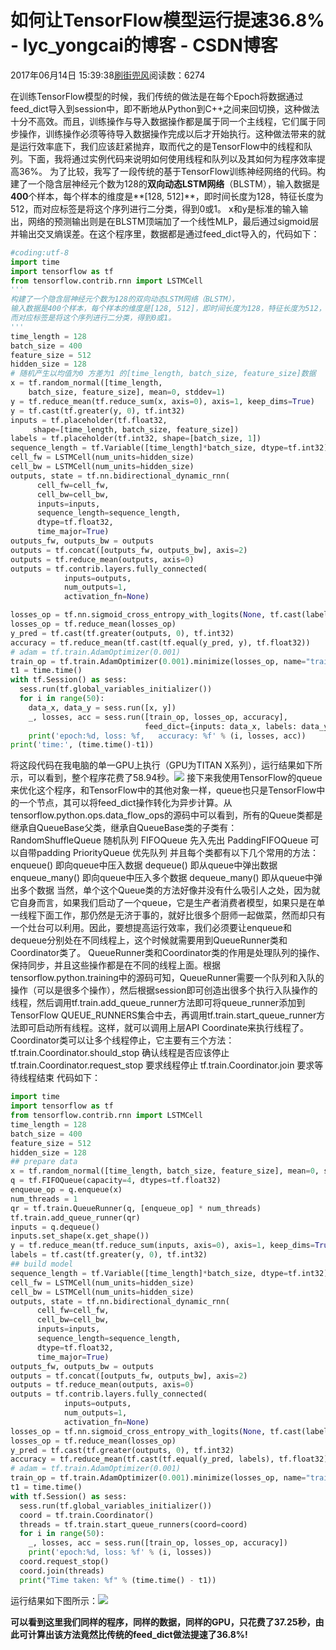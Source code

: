 
# 如何让TensorFlow模型运行提速36.8% - lyc_yongcai的博客 - CSDN博客


2017年06月14日 15:39:38[刷街兜风](https://me.csdn.net/lyc_yongcai)阅读数：6274


在训练TensorFlow模型的时候，我们传统的做法是在每个Epoch将数据通过feed_dict导入到session中，即不断地从Python到C++之间来回切换，这种做法十分不高效。而且，训练操作与导入数据操作都是属于同一个主线程，它们属于同步操作，训练操作必须等待导入数据操作完成以后才开始执行。这种做法带来的就是运行效率底下，我们应该赶紧抛弃，取而代之的是TensorFlow中的线程和队列。下面，我将通过实例代码来说明如何使用线程和队列以及其如何为程序效率提高36%。
为了比较，我写了一段传统的基于TensorFlow训练神经网络的代码。构建了一个隐含层神经元个数为128的**双向动态LSTM网络**（BLSTM），输入数据是**400**个样本，每个样本的维度是**[128, 512]**，即时间长度为128，特征长度为512，而对应标签是将这个序列进行二分类，得到0或1。
x和y是标准的输入输出，网络的预测输出则是在BLSTM顶端加了一个线性MLP，最后通过sigmoid层并输出交叉熵误差。在这个程序里，数据都是通过feed_dict导入的，代码如下：

```python
#coding:utf-8
import time
import tensorflow as tf
from tensorflow.contrib.rnn import LSTMCell
'''
构建了一个隐含层神经元个数为128的双向动态LSTM网络（BLSTM），
输入数据是400个样本，每个样本的维度是[128, 512]，即时间长度为128，特征长度为512，
而对应标签是将这个序列进行二分类，得到0或1。
'''
time_length = 128
batch_size = 400
feature_size = 512
hidden_size = 128
# 随机产生以均值为0 方差为1 的[time_length, batch_size, feature_size]数据
x = tf.random_normal([time_length,
    batch_size, feature_size], mean=0, stddev=1)
y = tf.reduce_mean(tf.reduce_sum(x, axis=0), axis=1, keep_dims=True)
y = tf.cast(tf.greater(y, 0), tf.int32)
inputs = tf.placeholder(tf.float32,
     shape=[time_length, batch_size, feature_size])
labels = tf.placeholder(tf.int32, shape=[batch_size, 1])
sequence_length = tf.Variable([time_length]*batch_size, dtype=tf.int32)
cell_fw = LSTMCell(num_units=hidden_size)
cell_bw = LSTMCell(num_units=hidden_size)
outputs, state = tf.nn.bidirectional_dynamic_rnn(
      cell_fw=cell_fw,
      cell_bw=cell_bw,
      inputs=inputs,
      sequence_length=sequence_length,
      dtype=tf.float32,
      time_major=True)
outputs_fw, outputs_bw = outputs
outputs = tf.concat([outputs_fw, outputs_bw], axis=2)
outputs = tf.reduce_mean(outputs, axis=0)
outputs = tf.contrib.layers.fully_connected(
            inputs=outputs,
            num_outputs=1,
            activation_fn=None)

losses_op = tf.nn.sigmoid_cross_entropy_with_logits(None, tf.cast(labels, tf.float32), outputs)
losses_op = tf.reduce_mean(losses_op)
y_pred = tf.cast(tf.greater(outputs, 0), tf.int32)
accuracy = tf.reduce_mean(tf.cast(tf.equal(y_pred, y), tf.float32))
# adam = tf.train.AdamOptimizer(0.001)
train_op = tf.train.AdamOptimizer(0.001).minimize(losses_op, name="train_op")
t1 = time.time()
with tf.Session() as sess:
  sess.run(tf.global_variables_initializer())
  for i in range(50):
    data_x, data_y = sess.run([x, y])
    _, losses, acc = sess.run([train_op, losses_op, accuracy],
                              feed_dict={inputs: data_x, labels: data_y})
    print('epoch:%d, loss: %f,   accuracy: %f' % (i, losses, acc))
print('time:', (time.time()-t1))
```
将这段代码在我电脑的单一GPU上执行（GPU为TITAN X系列），运行结果如下所示，可以看到，整个程序花费了58.94秒。![](http://mmbiz.qpic.cn/mmbiz_png/sfAgOD009UXm8TfbVVgoMYRJcs8EkK6zo0VXtTZxOKq0vSaqqDDx6xRCic0Vfl1CDbuGpW3crcnKdbwcJbTia1og/640?wx_fmt=png&wxfrom=5&wx_lazy=1)
接下来我使用TensorFlow的queue来优化这个程序，和TensorFlow中的其他对象一样，queue也只是TensorFlow中的一个节点，其可以将feed_dict操作转化为异步计算。从tensorflow.python.ops.data_flow_ops的源码中可以看到，所有的Queue类都是继承自QueueBase父类，继承自QueueBase类的子类有：
RandomShuffleQueue 随机队列
FIFOQueue 先入先出
PaddingFIFOQueue 可以自带padding
PriorityQueue 优先队列
并且每个类都有以下几个常用的方法：
enqueue() 即向queue中压入数据
dequeue() 即从queue中弹出数据
enqueue_many() 即向queue中压入多个数据
dequeue_many() 即从queue中弹出多个数据
当然，单个这个Queue类的方法好像并没有什么吸引人之处，因为就它自身而言，如果我们启动了一个queue，它是生产者消费者模型，如果只是在单一线程下面工作，那仍然是无济于事的，就好比很多个厨师一起做菜，然而却只有一个灶台可以利用。因此，要想提高运行效率，我们必须要让enqueue和dequeue分别处在不同线程上，这个时候就需要用到QueueRunner类和Coordinator类了。
QueueRunner类和Coordinator类的作用是处理队列的操作、保持同步，并且这些操作都是在不同的线程上面。根据tensorflow.python.training中的源码可知，QueueRunner需要一个队列和入队的操作（可以是很多个操作），然后根据session即可创造出很多个执行入队操作的线程，然后调用tf.train.add_queue_runner方法即可将queue_runner添加到TensorFlow QUEUE_RUNNERS集合中去，再调用tf.train.start_queue_runner方法即可启动所有线程。这样，就可以调用上层API
 Coordinate来执行线程了。
Coordinator类可以让多个线程停止，它主要有三个方法：tf.train.Coordinator.should_stop 确认线程是否应该停止
tf.train.Coordinator.request_stop 要求线程停止
tf.train.Coordinator.join 要求等待线程结束
代码如下：

```python
import time
import tensorflow as tf
from tensorflow.contrib.rnn import LSTMCell
time_length = 128
batch_size = 400
feature_size = 512
hidden_size = 128
## prepare data
x = tf.random_normal([time_length, batch_size, feature_size], mean=0, stddev=1)
q = tf.FIFOQueue(capacity=4, dtypes=tf.float32)
enqueue_op = q.enqueue(x)
num_threads = 1
qr = tf.train.QueueRunner(q, [enqueue_op] * num_threads)
tf.train.add_queue_runner(qr)
inputs = q.dequeue()
inputs.set_shape(x.get_shape())
y = tf.reduce_mean(tf.reduce_sum(inputs, axis=0), axis=1, keep_dims=True)
labels = tf.cast(tf.greater(y, 0), tf.int32)
## build model
sequence_length = tf.Variable([time_length]*batch_size, dtype=tf.int32)
cell_fw = LSTMCell(num_units=hidden_size)
cell_bw = LSTMCell(num_units=hidden_size)
outputs, state = tf.nn.bidirectional_dynamic_rnn(
      cell_fw=cell_fw,
      cell_bw=cell_bw,
      inputs=inputs,
      sequence_length=sequence_length,
      dtype=tf.float32,
      time_major=True)
outputs_fw, outputs_bw = outputs
outputs = tf.concat([outputs_fw, outputs_bw], axis=2)
outputs = tf.reduce_mean(outputs, axis=0)
outputs = tf.contrib.layers.fully_connected(
            inputs=outputs,
            num_outputs=1,
            activation_fn=None)
losses_op = tf.nn.sigmoid_cross_entropy_with_logits(None, tf.cast(labels, tf.float32), outputs)
losses_op = tf.reduce_mean(losses_op)
y_pred = tf.cast(tf.greater(outputs, 0), tf.int32)
accuracy = tf.reduce_mean(tf.cast(tf.equal(y_pred, labels), tf.float32))
# adam = tf.train.AdamOptimizer(0.001)
train_op = tf.train.AdamOptimizer(0.001).minimize(losses_op, name="train_op")
t1 = time.time()
with tf.Session() as sess:
  sess.run(tf.global_variables_initializer())
  coord = tf.train.Coordinator()
  threads = tf.train.start_queue_runners(coord=coord)
  for i in range(50):
    _, losses, acc = sess.run([train_op, losses_op, accuracy])
    print('epoch:%d, loss: %f' % (i, losses))
  coord.request_stop()
  coord.join(threads)
  print("Time taken: %f" % (time.time() - t1))
```
运行结果如下图所示：![](http://mmbiz.qpic.cn/mmbiz_png/sfAgOD009UXm8TfbVVgoMYRJcs8EkK6zArtfiaaVpN5uM9THSYnjtN1mHdrc1JayIylCBj4jUibqfwibDPwoTqxiaQ/640?wx_fmt=png&wxfrom=5&wx_lazy=1)

**可以看到这里我们同样的程序，同样的数据，同样的GPU，只花费了37.25秒，由此可计算出该方法竟然比传统的feed_dict做法提速了36.8%!**


